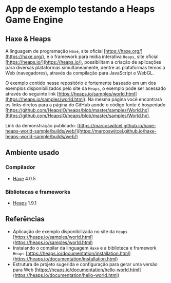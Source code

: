 # App de exemplo testando a Heaps Game Engine

## Haxe & Heaps

A linguagem de programação `Haxe`, site oficial [https://haxe.org/](https://haxe.org/), e o framework para mídia interativa `Heaps`, site oficial [https://heaps.io/](https://heaps.io/), possibilitam a criação de aplicações para diversas plataformas simultaneamente, dentre as plataformas temos a Web (navegadores), através da compilação para JavaScript e WebGL.

O exemplo contido nesse repositório é fortemente baseado em um dos exemplos disponibilizados pelo site da `Heaps`, o exemplo pode ser acessado através do seguinte link [https://heaps.io/samples/world.html](https://heaps.io/samples/world.html). Na mesma página você encontrará os links diretos para a página do GitHub aonde o código fonte é hospedado [https://github.com/HeapsIO/heaps/blob/master/samples/World.hx](https://github.com/HeapsIO/heaps/blob/master/samples/World.hx).

Link da demonstração publicado: [https://marcoswitcel.github.io/haxe-heaps-world-sample/builds/web/](https://marcoswitcel.github.io/haxe-heaps-world-sample/builds/web/)

## Ambiente usado

### Compilador

* [Haxe](https://haxe.org/) 4.0.5

### Bibliotecas e frameworks

* [Heaps](https://heaps.io/) 1.9.1

## Referências

* Aplicação de exemplo disponibilizada no site da `Heaps` [https://heaps.io/samples/world.html](https://heaps.io/samples/world.html)
* Instalando o compilar da linguagem `Haxe` e a biblioteca e framework `Heaps` [https://heaps.io/documentation/installation.html](https://heaps.io/documentation/installation.html)
* Estrutura de projeto sugerida e configuração para gerar uma versão para Web [https://heaps.io/documentation/hello-world.html](https://heaps.io/documentation/hello-world.html)